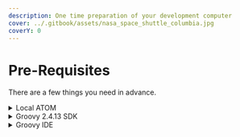 ```yaml
---
description: One time preparation of your development computer
cover: ../.gitbook/assets/nasa_space_shuttle_columbia.jpg
coverY: 0
---
```


# Pre-Requisites

There are a few things you need in advance.

<details>

<summary>Local ATOM</summary>

First of all, you need a local ATOM on your machine. There is no need to start the ATOM, but for local debugging Groovy will need to resolve:

* the ATOM’s binaries (Boomi’s Java libraries) and
* the bundled Java Run-Time (JRE).

[Download and install an ATOM](https://help.boomi.com/bundle/integration/page/t-atm-Downloading\_the\_local\_Atom\_installer.html) on your local machine.

<img src="broken-reference" alt="Untitled" data-size="original">

Do not forget to copy you installation token:

<img src="broken-reference" alt="Untitled" data-size="original">

It is very recommended you install the ATOM in this path: `c:\Program Files\Boomi AtomSphere\LocalAtom\`

<img src="broken-reference" alt="Untitled" data-size="original">

</details>

<details>

<summary>Groovy 2.4.13 SDK</summary>

Boomi Integration uses **Groovy 2.4.13** to run Groovy scripts (v1.5 is not supported here). And because we want to test and debug all our scripts under the same run-time conditions we need the right Groovy SDK for it.

Chose between manual installation or a PowerShell script.

#### Manual download and installation

* [Download the Groovy SDK](https://archive.apache.org/dist/groovy/2.4.13/distribution/) **apache-groovy-sdk-2.4.13.zip**&#x20;
* Unzip to `%UserProfile%\.groovy\sdk\groovy-2.4.13`.

<img src="broken-reference" alt="Untitled" data-size="original">

#### Use PowerShell script to install the right Groovy SDK

[Download `get-groovy.ps1` from GitHub](https://github.com/MarkusSchmidtPro/Boomi.Groovy.ReferenceProject/blob/8022e34655b0c4dd4a641d6f9ec4558e8b60d8a8/bin/get-groovy.ps1)

<img src="broken-reference" alt="Untitled" data-size="original">

and run in a PowerShell console:

<img src="broken-reference" alt="Untitled" data-size="original">

</details>

<details>

<summary>Groovy IDE</summary>

The last component you need is a **Groovy IDE**.

I recommend [download and install **JetBrains IntelliJ IDEA**](https://www.jetbrains.com/idea/download/#section=windows) (enable the new UI).

The provided project templates have been built for _IntelliJ IDEA_. If you chose another IDE you will have to adjust your project setup according to it.

Optional but recommended: [Visual Studio Code](https://code.visualstudio.com/) (VS-Code).

</details>
